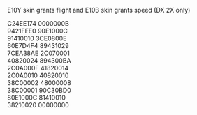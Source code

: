E10Y skin grants flight and E10B skin grants speed (DX 2X only) 

C24EE174 0000000B  
9421FFE0 90E1000C  
91410010 3CE0800E  
60E7D4F4 89431029  
7CEA38AE 2C070001  
40820024 894300BA  
2C0A000F 41820014  
2C0A0010 40820010  
38C00002 48000008  
38C00001 90C30BD0  
80E1000C 81410010  
38210020 00000000  

